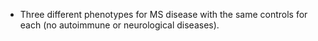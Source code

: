 
* Three different phenotypes for MS disease with the same controls for each (no autoimmune or neurological diseases).
